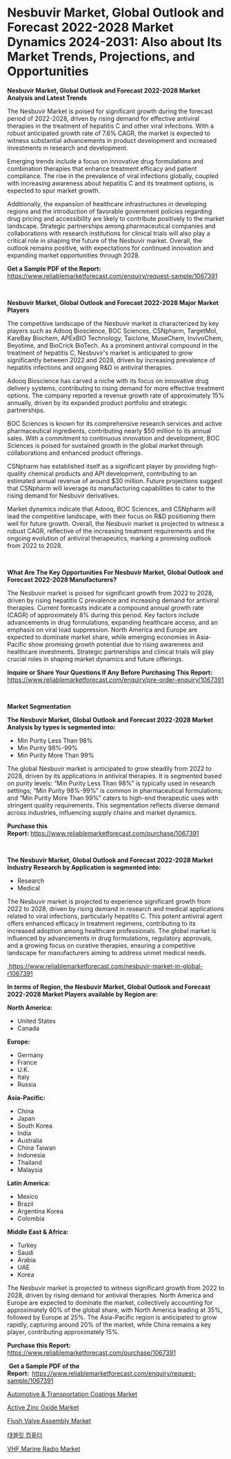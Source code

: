 <p><h1>Nesbuvir Market, Global Outlook and Forecast 2022-2028 Market Dynamics 2024-2031: Also about Its Market Trends, Projections, and Opportunities</h1></p><p><strong>Nesbuvir Market, Global Outlook and Forecast 2022-2028 Market Analysis and Latest Trends</strong></p>
<p><p>The Nesbuvir Market is poised for significant growth during the forecast period of 2022-2028, driven by rising demand for effective antiviral therapies in the treatment of hepatitis C and other viral infections. With a robust anticipated growth rate of 7.6% CAGR, the market is expected to witness substantial advancements in product development and increased investments in research and development. </p><p>Emerging trends include a focus on innovative drug formulations and combination therapies that enhance treatment efficacy and patient compliance. The rise in the prevalence of viral infections globally, coupled with increasing awareness about hepatitis C and its treatment options, is expected to spur market growth. </p><p>Additionally, the expansion of healthcare infrastructures in developing regions and the introduction of favorable government policies regarding drug pricing and accessibility are likely to contribute positively to the market landscape. Strategic partnerships among pharmaceutical companies and collaborations with research institutions for clinical trials will also play a critical role in shaping the future of the Nesbuvir market. Overall, the outlook remains positive, with expectations for continued innovation and expanding market opportunities through 2028.</p></p>
<p><strong>Get a Sample PDF of the Report:&nbsp;</strong> <a href="https://www.reliablemarketforecast.com/enquiry/request-sample/1067391">https://www.reliablemarketforecast.com/enquiry/request-sample/1067391</a></p>
<p>&nbsp;</p>
<p><strong>Nesbuvir Market, Global Outlook and Forecast 2022-2028 Major Market Players</strong></p>
<p><p>The competitive landscape of the Nesbuvir market is characterized by key players such as Adooq Bioscience, BOC Sciences, CSNpharm, TargetMol, KareBay Biochem, APExBIO Technology, Taiclone, MuseChem, InvivoChem, Beyotime, and BioCrick BioTech. As a prominent antiviral compound in the treatment of hepatitis C, Nesbuvir's market is anticipated to grow significantly between 2022 and 2028, driven by increasing prevalence of hepatitis infections and ongoing R&D in antiviral therapies.</p><p>Adooq Bioscience has carved a niche with its focus on innovative drug delivery systems, contributing to rising demand for more effective treatment options. The company reported a revenue growth rate of approximately 15% annually, driven by its expanded product portfolio and strategic partnerships.</p><p>BOC Sciences is known for its comprehensive research services and active pharmaceutical ingredients, contributing nearly $50 million to its annual sales. With a commitment to continuous innovation and development, BOC Sciences is poised for sustained growth in the global market through collaborations and enhanced product offerings.</p><p>CSNpharm has established itself as a significant player by providing high-quality chemical products and API development, contributing to an estimated annual revenue of around $30 million. Future projections suggest that CSNpharm will leverage its manufacturing capabilities to cater to the rising demand for Nesbuvir derivatives.</p><p>Market dynamics indicate that Adooq, BOC Sciences, and CSNpharm will lead the competitive landscape, with their focus on R&D positioning them well for future growth. Overall, the Nesbuvir market is projected to witness a robust CAGR, reflective of the increasing treatment requirements and the ongoing evolution of antiviral therapeutics, marking a promising outlook from 2022 to 2028.</p></p>
<p>&nbsp;</p>
<p><strong>What Are The Key Opportunities For Nesbuvir Market, Global Outlook and Forecast 2022-2028 Manufacturers?</strong></p>
<p><p>The Nesbuvir market is poised for significant growth from 2022 to 2028, driven by rising hepatitis C prevalence and increasing demand for antiviral therapies. Current forecasts indicate a compound annual growth rate (CAGR) of approximately 8% during this period. Key factors include advancements in drug formulations, expanding healthcare access, and an emphasis on viral load suppression. North America and Europe are expected to dominate market share, while emerging economies in Asia-Pacific show promising growth potential due to rising awareness and healthcare investments. Strategic partnerships and clinical trials will play crucial roles in shaping market dynamics and future offerings.</p></p>
<p><strong>Inquire or Share Your Questions If Any Before Purchasing This Report:</strong> <a href="https://www.reliablemarketforecast.com/enquiry/pre-order-enquiry/1067391">https://www.reliablemarketforecast.com/enquiry/pre-order-enquiry/1067391</a></p>
<p>&nbsp;</p>
<p><strong>Market Segmentation</strong></p>
<p><strong>The Nesbuvir Market, Global Outlook and Forecast 2022-2028 Market Analysis by types is segmented into:</strong></p>
<p><ul><li>Min Purity Less Than 98%</li><li>Min Purity 98%-99%</li><li>Min Purity More Than 99%</li></ul></p>
<p><p>The global Nesbuvir market is anticipated to grow steadily from 2022 to 2028, driven by its applications in antiviral therapies. It is segmented based on purity levels: “Min Purity Less Than 98%” is typically used in research settings; “Min Purity 98%-99%” is common in pharmaceutical formulations; and “Min Purity More Than 99%” caters to high-end therapeutic uses with stringent quality requirements. This segmentation reflects diverse demand across industries, influencing supply chains and market dynamics.</p></p>
<p><strong>Purchase this Report:&nbsp;</strong><a href="https://www.reliablemarketforecast.com/purchase/1067391">https://www.reliablemarketforecast.com/purchase/1067391</a></p>
<p>&nbsp;</p>
<p><strong>The Nesbuvir Market, Global Outlook and Forecast 2022-2028 Market Industry Research by Application is segmented into:</strong></p>
<p><ul><li>Research</li><li>Medical</li></ul></p>
<p><p>The Nesbuvir market is projected to experience significant growth from 2022 to 2028, driven by rising demand in research and medical applications related to viral infections, particularly hepatitis C. This potent antiviral agent offers enhanced efficacy in treatment regimens, contributing to its increased adoption among healthcare professionals. The global market is influenced by advancements in drug formulations, regulatory approvals, and a growing focus on curative therapies, ensuring a competitive landscape for manufacturers aiming to address unmet medical needs.</p></p>
<p><a href="https://www.reliablemarketforecast.com/nesbuvir-market-in-global-r1067391">&nbsp;https://www.reliablemarketforecast.com/nesbuvir-market-in-global-r1067391</a></p>
<p><strong>In terms of Region, the Nesbuvir Market, Global Outlook and Forecast 2022-2028 Market Players available by Region are:</strong></p>
<p>
    <p> <strong> North America: </strong>
        <ul>
            <li>United States</li>
            <li>Canada</li>
        </ul>
        </p> 
    <p> <strong> Europe: </strong>
        <ul>
            <li>Germany</li>
            <li>France</li>
            <li>U.K.</li>
            <li>Italy</li>
            <li>Russia</li>
        </ul>
        </p> 
    <p> <strong> Asia-Pacific: </strong>
        <ul>
            <li>China</li>
            <li>Japan</li>
            <li>South Korea</li>
            <li>India</li>
            <li>Australia</li>
            <li>China Taiwan</li>
            <li>Indonesia</li>
            <li>Thailand</li>
            <li>Malaysia</li>
        </ul>
        </p> 
    <p> <strong> Latin America: </strong>
        <ul>
            <li>Mexico</li>
            <li>Brazil</li>
            <li>Argentina Korea</li>
            <li>Colombia</li>
        </ul>
        </p> 
    <p> <strong> Middle East & Africa: </strong>
        <ul>
            <li>Turkey</li>
            <li>Saudi</li>
            <li>Arabia</li>
            <li>UAE</li>
            <li>Korea</li>
        </ul>
    </p>
    </p>
<p><p>The Nesbuvir market is projected to witness significant growth from 2022 to 2028, driven by rising demand for antiviral therapies. North America and Europe are expected to dominate the market, collectively accounting for approximately 60% of the global share, with North America leading at 35%, followed by Europe at 25%. The Asia-Pacific region is anticipated to grow rapidly, capturing around 20% of the market, while China remains a key player, contributing approximately 15%.</p></p>
<p><strong>Purchase this Report: </strong><a href="https://www.reliablemarketforecast.com/purchase/1067391">https://www.reliablemarketforecast.com/purchase/1067391</a></p>
<p>&nbsp;<strong>Get a Sample PDF of the Report:&nbsp;&nbsp;</strong><a href="https://www.reliablemarketforecast.com/enquiry/request-sample/1067391">https://www.reliablemarketforecast.com/enquiry/request-sample/1067391</a></p>
<p><strong></strong></p>
<p><p><a href="https://issuu.com/reportprime-2/docs/automotive-transportation-coatings-_eb4fb5005f2d8a">Automotive & Transportation Coatings Market</a></p><p><a href="https://www.linkedin.com/pulse/active-zinc-oxide-market-research-report-includes-analysis-mvdyc?trackingId=F5OIvgj5SPOK9huk00luoQ%3D%3D">Active Zinc Oxide Market</a></p><p><a href="https://www.linkedin.com/pulse/global-flush-valve-assembly-market-sector2024-2031-metrics-e98wf?trackingId=Pie6onOqQ%2BurCqCIRhrG1w%3D%3D">Flush Valve Assembly Market</a></p><p><a href="https://github.com/sougarounis/Market-Research-Report-List-6/blob/main/949355911517.md">태블릿 컴퓨터</a></p><p><a href="https://medium.com/@lindakreitz382024/the-vhf-marine-radio-market-industry-provides-a-comprehensive-and-current-analysis-of-the-sector-87a5c50f1e47">VHF Marine Radio Market</a></p></p>